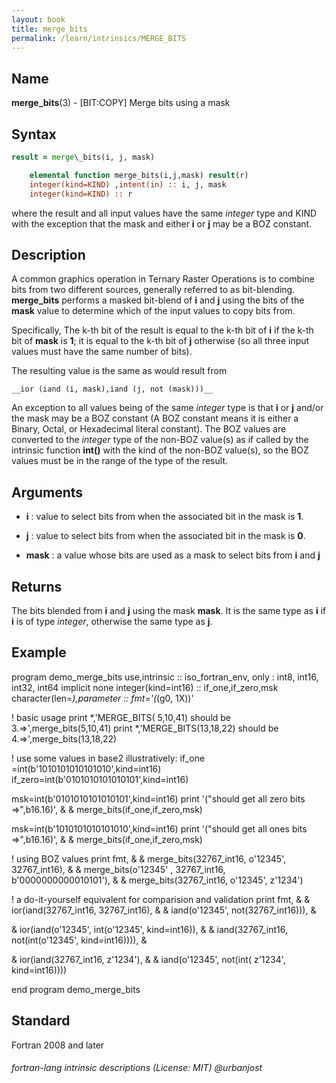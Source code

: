 ```yaml
---
layout: book
title: merge_bits
permalink: /learn/intrinsics/MERGE_BITS
---
```

## __Name__

__merge\_bits__(3) - \[BIT:COPY\] Merge bits using a mask

## __Syntax__
```fortran
result = merge\_bits(i, j, mask)

    elemental function merge_bits(i,j,mask) result(r)
    integer(kind=KIND) ,intent(in) :: i, j, mask
    integer(kind=KIND) :: r
```
where the result and all input values have the same _integer_ type and
KIND with the exception that the mask and either __i__ or __j__ may be
a BOZ constant.

## __Description__

A common graphics operation in Ternary Raster Operations is to combine
bits from two different sources, generally referred to as bit-blending.
__merge\_bits__ performs a masked bit-blend of __i__ and __j__ using
the bits of the __mask__ value to determine which of the input values
to copy bits from.

Specifically, The k-th bit of the result is equal to the k-th bit of
__i__ if the k-th bit of __mask__ is __1__; it is equal to the k-th bit
of __j__ otherwise (so all three input values must have the same number
of bits).

The resulting value is the same as would result from

    __ior (iand (i, mask),iand (j, not (mask)))__

An exception to all values being of the same _integer_ type is that __i__
or __j__ and/or the mask may be a BOZ constant (A BOZ constant means it is
either a Binary, Octal, or Hexadecimal literal constant).  The BOZ values
are converted to the _integer_ type of the non-BOZ value(s) as if called
by the intrinsic function __int()__ with the kind of the non-BOZ value(s),
so the BOZ values must be in the range of the type of the result.

## __Arguments__

  - __i__ 
  : value to select bits from when the associated bit in the mask is __1__.

  - __j__
  : value to select bits from when the associated bit in the mask is __0__.

  - __mask__
  : a value whose bits are used as a mask to select bits from __i__ and __j__

## __Returns__

The bits blended from __i__ and __j__ using the mask __mask__. It is the
same type as __i__ if __i__ is of type _integer_, otherwise the same type
as __j__.

## __Example__

program demo_merge_bits
use,intrinsic :: iso_fortran_env,  only : int8, int16, int32, int64
implicit none
integer(kind=int16) :: if_one,if_zero,msk
character(len=*),parameter :: fmt='(*(g0, 1X))'

   ! basic usage
   print *,'MERGE_BITS( 5,10,41) should be 3.=>',merge_bits(5,10,41)
   print *,'MERGE_BITS(13,18,22) should be 4.=>',merge_bits(13,18,22)

   ! use some values in base2 illustratively:
   if_one =int(b'1010101010101010',kind=int16)
   if_zero=int(b'0101010101010101',kind=int16)

   msk=int(b'0101010101010101',kind=int16)
   print '("should get all zero bits =>",b16.16)', &
   & merge_bits(if_one,if_zero,msk) 

   msk=int(b'1010101010101010',kind=int16)
   print '("should get all ones bits =>",b16.16)', &
   & merge_bits(if_one,if_zero,msk) 

   ! using BOZ values
   print fmt, &
   & merge_bits(32767_int16,    o'12345',         32767_int16), &
   & merge_bits(o'12345'   , 32767_int16, b'0000000000010101'), &
   & merge_bits(32767_int16,    o'12345',             z'1234')

   ! a do-it-yourself equivalent for comparision and validation
   print fmt, &
   & ior(iand(32767_int16, 32767_int16),                   &
   &   iand(o'12345', not(32767_int16))),                  &

   & ior(iand(o'12345', int(o'12345', kind=int16)),        &
   &   iand(32767_int16, not(int(o'12345', kind=int16)))), &

   & ior(iand(32767_int16, z'1234'),                       &
   &   iand(o'12345', not(int( z'1234', kind=int16))))

end program demo_merge_bits

## __Standard__

Fortran 2008 and later

###### fortran-lang intrinsic descriptions (License: MIT) @urbanjost
